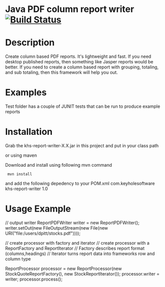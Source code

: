 Java PDF column report writer  [![Build Status](https://secure.travis-ci.org/in-the-keyhole/khs-report-writer.png?branch=master)](http://travis-ci.org/in-the-keyhole/khs-report-writer)
===========

Description
===========
Create column based PDF reports. It's lightweight and fast. If you need desktop published 
reports, then something like Jasper reports would be better.  If you need to create a column
based report with grouping, totaling, and sub totaling, then this framework will help you out. 

Examples
========
Test folder has a couple of JUNIT tests that can be run to produce example reports

Installation
============
Grab the khs-report-writer-X.X.jar in this project and put in your class path

or using maven

Download and install using following mvn command 

     mvn install 

and add the following depedency to your POM.xml 
     <dependency>
       <groupId>com.keyholesoftware</groupId>
       <artifactId>khs-report-writer</artifactId>
       <version>1.0</version>
     </dependency>

Usage Example
=============

// output writer
ReportPDFWriter writer = new ReportPDFWriter();
writer.setOut(new FileOutputStream(new File(new URI("file:/users/dpitt/stocks.pdf"))));

// create processor with factory and iterator
// create processor with a ReportFactory and ReportIterator
// Factory describes report format (columns,headings) 
// Iterator turns report data into frameworks row and column type

ReportProcessor processor = new ReportProcessor(new StockQuoteReportFactory(), new StockReportIterator());
processor.writer = writer;
processor.process();

















